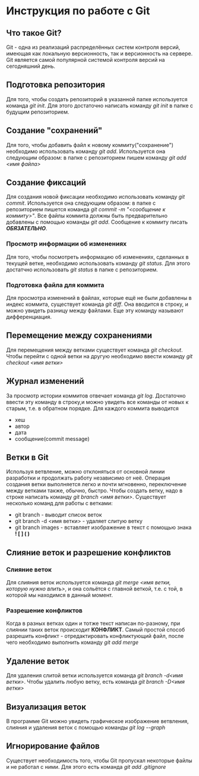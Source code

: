 # Инструкция по работе с Git

## Что такое Git?

Git - одна из реализаций распределённых систем контроля версий, имеющая как локальную версионность, так и версионность на сервере. Git является самой популярной системой контроля версий на сегодняшний день.

## Подготовка репозитория

Для того, чтобы создать репозиторий в указанной папке используется команда *git init*. Для этого достаточно написать команду *git init* в папке с будущим репозиторием.

## Создание "сохранений"

Для того, чтобы добавить файл к новому коммиту("сохранение") необходимо использовать команду *git add*. Используется она следующим образом: в папке с репозиторием пишем команду *git add <имя файла>*

## Создание фиксаций

Для создания новой фиксации необходимо использовать команду *git commit*. Используется она следующим образом: в папке с репозиторием пишется команда *git commit -m "<сообщение к коммиту>"*. Все файлы коммита должны быть предварительно добавлены с помощью команды *git add*. Сообщение к коммиту писать ***ОБЯЗАТЕЛЬНО***.

### Просмотр информации об изменениях

Для того, чтобы посмотреть информацию об изменениях, сделанных в текущей ветке, необходимо использовать команду *git status*. Для этого достатчно использовать *git status* в папке с репозиторием.

### Подготовка файла для коммита

Для просмотра изменений в файлах, которые ещё не были добавлены в индекс коммита, существует команда *git diff*. Она вводится в строку, и можно увидеть разницу между файлами. Еще эту команду называют дифференциация.

## Перемещение между сохранениями

Для перемещения между ветками существует команда *git checkout*. Чтобы перейти с одной ветки на другую необходимо ввести команду *git checkout <имя ветки>*

## Журнал изменений

За просмотр истории коммитов отвечает команда *git log*. Достаточно ввести эту команду в строку,и можно увидеть все команды от новых к старым, т.е. в обратном порядке. Для каждого коммита выводится 
* хеш
* автор
* дата
* сообщение(commit message)

## Ветки в Git

Используя ветвление, можно отклоняться от основной линии разработки и продолжать работу независимо от неё. Операция создания ветки выполняется легко и почти мгновенно, переключение между ветками также, обычно, быстро. Чтобы создать ветку, надо в строке написать команду *git branch <имя ветки>*. Существует несколько команд для работы с ветками:

* git branch - выводит список веток
* git branch -d <имя ветки> - удаляет слитую ветку
* git branch images - вставляет изображение в текст c помощью знака **! [ ] ( )**
 


## Слияние веток и разрешение конфликтов

### Слияние веток

Для слияния веток используется команда *git merge <имя ветки, которую нужно влить>*, и она сольётся с главной веткой, т.е. с той, в которой мы находимся в данный момент.

### Разрешение конфликтов

Когда в разных ветках один и тотже текст написан по-разному, при слиянии таких веток происходит **КОНФЛИКТ**. Самый простой способ разрешить конфликт - отредактировать конфликтующий файл, после чего необходимо выполнить команду *git add merge*

## Удаление веток

Для удаления слитой ветки используется команда *git branch -d<имя ветки>*. Чтобы удалить любую ветку, есть команда *git branch -D<имя ветки>*

## Визуализация веток

В программе Git можно увидеть графическое изображение ветвления, слияния и удаления веток с помощью команды *git log --graph*

## Игнорирование файлов

Существует необходимость того, чтобы Git пропускал некоторые файлы и не работал с ними. Для этого есть команда *git add .gitignore*